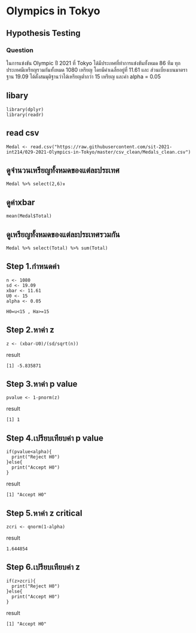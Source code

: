 # Olympics in Tokyo

## Hypothesis Testing
### Question
ในการแข่งขัน Olympic ปี 2021 ที่ Tokyo ได้มีประเทศที่ทำการแข่งขันทั้งหมด 86 ทีม ทุกประเทศมีเหรียญรวมกันทั้งหมด 1080 เหรียญ โดยมีค่าเฉลี่ยอยู่ที่ 11.61 และ ส่วนเบี่ยงเบนมาตราฐาน 19.09 ได้ตั้งสมมุติฐานว่าได้เหรียญต่ำกว่า 15 เหรียญ และค่า alpha = 0.05

## libary
```
library(dplyr)
library(readr)
```
## read csv
```
Medal <- read.csv("https://raw.githubusercontent.com/sit-2021-int214/029-2021-Olympics-in-Tokyo/master/csv_clean/Medals_clean.csv")
```
## ดูจำนวนเหรียญทั้งหมดของแต่ละประเทศ
```
Medal %>% select(2,6)ฃ
```
## ดูค่าxbar
```
mean(Medal$Total)
```
## ดูเหรียญทั้งหมดของแต่ละประเทศรวมกัน
```
Medal %>% select(Total) %>% sum(Total)
```


## Step 1.กำหนดค่า
```
n <- 1080
sd <- 19.09
xbar <- 11.61
U0 <- 15
alpha <- 0.05

H0=u<15 , Ha>=15
```
## Step 2.หาค่า z
```
z <- (xbar-U0)/(sd/sqrt(n))
```
result
```
[1] -5.835871
```
## Step 3.หาค่า p value
```
pvalue <- 1-pnorm(z)
```
result
```
[1] 1
```
## Step 4.เปรียบเทียบค่า p value
```
if(pvalue<alpha){
  print("Reject H0")
}else{
  print("Accept H0")
}
```
result
```
[1] "Accept H0"
```
## Step 5.หาค่า z critical
```
zcri <- qnorm(1-alpha)
```
result 
```
1.644854
```
## Step 6.เปรียบเทียบค่า z 
```
if(z>zcri){
  print("Reject H0")
}else{
  print("Accept H0")
}
```
result
```
[1] "Accept H0"
```

